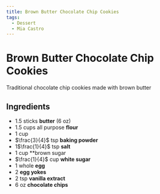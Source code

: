 ```yaml
---
title: Brown Butter Chocolate Chip Cookies
tags:
  - Dessert
  - Mia Castro
---
```


# Brown Butter Chocolate Chip Cookies
Traditional chocolate chip cookies made with brown butter

## Ingredients
- 1.5 sticks **butter** (6 oz)
- 1.5 cups all purpose **flour**
- 1 cup
- $\frac{3}{4}$ tsp **baking powder**
- 1$\frac{1}{4}$ tsp **salt**
- 1 cup **brown sugar
- $\frac{1}{4}$ cup **white sugar**
- 1 whole **egg**
- 2 **egg yokes**
- 2 tsp **vanilla extract**
- 6 oz **chocolate chips**
